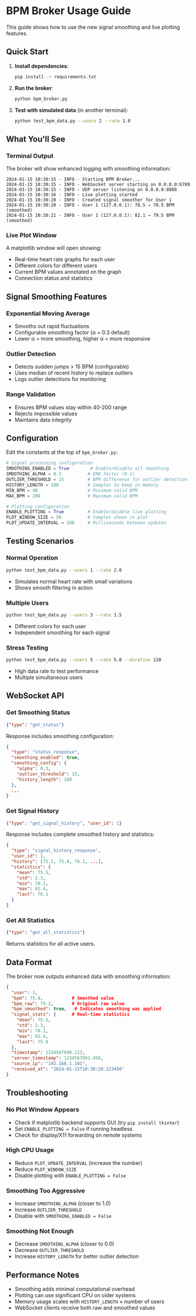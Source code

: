 # BPM Broker Usage Guide

This guide shows how to use the new signal smoothing and live plotting features.

## Quick Start

1. **Install dependencies**:
   ```bash
   pip install -r requirements.txt
   ```

2. **Run the broker**:
   ```bash
   python bpm_broker.py
   ```

3. **Test with simulated data** (in another terminal):
   ```bash
   python test_bpm_data.py --users 2 --rate 1.0
   ```

## What You'll See

### Terminal Output
The broker will show enhanced logging with smoothing information:
```
2024-01-15 10:30:15 - INFO - Starting BPM Broker...
2024-01-15 10:30:15 - INFO - WebSocket server starting on 0.0.0.0:6789
2024-01-15 10:30:15 - INFO - UDP server listening on 0.0.0.0:8888
2024-01-15 10:30:16 - INFO - Live plotting started
2024-01-15 10:30:20 - INFO - Created signal smoother for User 1
2024-01-15 10:30:20 - INFO - User 1 (127.0.0.1): 78.5 → 78.5 BPM (smoothed)
2024-01-15 10:30:21 - INFO - User 1 (127.0.0.1): 82.1 → 79.5 BPM (smoothed)
```

### Live Plot Window
A matplotlib window will open showing:
- Real-time heart rate graphs for each user
- Different colors for different users
- Current BPM values annotated on the graph
- Connection status and statistics

## Signal Smoothing Features

### Exponential Moving Average
- Smooths out rapid fluctuations
- Configurable smoothing factor (α = 0.3 default)
- Lower α = more smoothing, higher α = more responsive

### Outlier Detection
- Detects sudden jumps > 15 BPM (configurable)
- Uses median of recent history to replace outliers
- Logs outlier detections for monitoring

### Range Validation
- Ensures BPM values stay within 40-200 range
- Rejects impossible values
- Maintains data integrity

## Configuration

Edit the constants at the top of `bpm_broker.py`:

```python
# Signal processing configuration
SMOOTHING_ENABLED = True        # Enable/disable all smoothing
SMOOTHING_ALPHA = 0.3          # EMA factor (0-1)
OUTLIER_THRESHOLD = 15         # BPM difference for outlier detection
HISTORY_LENGTH = 100           # Samples to keep in memory
MIN_BPM = 40                   # Minimum valid BPM
MAX_BPM = 200                  # Maximum valid BPM

# Plotting configuration
ENABLE_PLOTTING = True         # Enable/disable live plotting
PLOT_WINDOW_SIZE = 50          # Samples shown in plot
PLOT_UPDATE_INTERVAL = 100     # Milliseconds between updates
```

## Testing Scenarios

### Normal Operation
```bash
python test_bpm_data.py --users 1 --rate 2.0
```
- Simulates normal heart rate with small variations
- Shows smooth filtering in action

### Multiple Users
```bash
python test_bpm_data.py --users 3 --rate 1.5
```
- Different colors for each user
- Independent smoothing for each signal

### Stress Testing
```bash
python test_bpm_data.py --users 5 --rate 5.0 --duration 120
```
- High data rate to test performance
- Multiple simultaneous users

## WebSocket API

### Get Smoothing Status
```json
{"type": "get_status"}
```

Response includes smoothing configuration:
```json
{
  "type": "status_response",
  "smoothing_enabled": true,
  "smoothing_config": {
    "alpha": 0.3,
    "outlier_threshold": 15,
    "history_length": 100
  },
  ...
}
```

### Get Signal History
```json
{"type": "get_signal_history", "user_id": 1}
```

Response includes complete smoothed history and statistics:
```json
{
  "type": "signal_history_response",
  "user_id": 1,
  "history": [75.2, 75.8, 76.1, ...],
  "statistics": {
    "mean": 75.5,
    "std": 2.3,
    "min": 70.1,
    "max": 82.4,
    "last": 76.1
  }
}
```

### Get All Statistics
```json
{"type": "get_all_statistics"}
```

Returns statistics for all active users.

## Data Format

The broker now outputs enhanced data with smoothing information:

```json
{
  "user": 1,
  "bpm": 75.8,           # Smoothed value
  "bpm_raw": 79.2,       # Original raw value
  "bpm_smoothed": true,   # Indicates smoothing was applied
  "signal_stats": {      # Real-time statistics
    "mean": 75.5,
    "std": 2.3,
    "min": 70.1,
    "max": 82.4,
    "last": 75.8
  },
  "timestamp": 1234567890.123,
  "server_timestamp": 1234567891.456,
  "source_ip": "192.168.1.101",
  "received_at": "2024-01-15T10:30:20.123456"
}
```

## Troubleshooting

### No Plot Window Appears
- Check if matplotlib backend supports GUI (try `pip install tkinter`)
- Set `ENABLE_PLOTTING = False` if running headless
- Check for display/X11 forwarding on remote systems

### High CPU Usage
- Reduce `PLOT_UPDATE_INTERVAL` (increase the number)
- Reduce `PLOT_WINDOW_SIZE`
- Disable plotting with `ENABLE_PLOTTING = False`

### Smoothing Too Aggressive
- Increase `SMOOTHING_ALPHA` (closer to 1.0)
- Increase `OUTLIER_THRESHOLD`
- Disable with `SMOOTHING_ENABLED = False`

### Smoothing Not Enough
- Decrease `SMOOTHING_ALPHA` (closer to 0.0)
- Decrease `OUTLIER_THRESHOLD`
- Increase `HISTORY_LENGTH` for better outlier detection

## Performance Notes

- Smoothing adds minimal computational overhead
- Plotting can use significant CPU on older systems
- Memory usage scales with `HISTORY_LENGTH` × number of users
- WebSocket clients receive both raw and smoothed values
